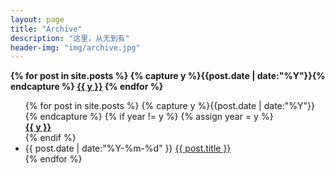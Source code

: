 ```yaml
---
layout: page
title: "Archive"
description: "这里，从无到有"
header-img: "img/archive.jpg"
---
```


<style>
    .listing-seperator{
        list-style:none;
        font-weight:bold;
    }
</style>

<div id='tag_cloud' class="listing-seperator">
{% for post in site.posts %}
  {% capture y %}{{post.date | date:"%Y"}}{% endcapture %}
  <a href="#{{ y }}" title="{{ y }}" rel="{{ post[1].size }}">{{ y }}</a>
{% endfor %}
</div>

<ul class="listing">
{% for post in site.posts %}
  {% capture y %}{{post.date | date:"%Y"}}{% endcapture %}
  {% if year != y %}
    {% assign year = y %}
    <li class="listing-seperator">
    <a href="#top" title="{{ y }}">{{ y }}</a>
    </li>
  {% endif %}
  <li class="listing-item">
    <time datetime="{{ post.date | date:"%Y-%m-%d" }}">{{ post.date | date:"%Y-%m-%d" }}</time>
    <a href="{{ post.url }}" title="{{ post.title }}">{{ post.title }}</a>
  </li>
{% endfor %}
</ul>


<script src="/media/js/jquery.tagcloud.js" type="text/javascript" charset="utf-8"></script>
<script language="javascript">
$.fn.tagcloud.defaults = {
    size: {start: 1, end: 1, unit: 'em'},
      color: {start: '#f8e0e6', end: '#ff3333'}
};

$(function () {
    $('#tag_cloud a').tagcloud();
});
</script>